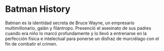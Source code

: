 # Batman History
Batman es la identidad secreta de Bruce Wayne, un empresario multimillonario, galán y filántropo. 
Presenció el asesinato de sus padres cuando era niño lo marcó profundamente y lo llevó a entrenarse en la perfección 
física e intelectual para ponerse un disfraz de murciélago con el fin de combatir el crimen.
